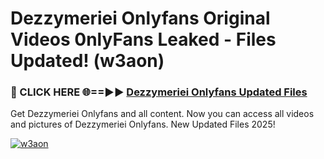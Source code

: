 # Dezzymeriei Onlyfans Original Videos 0nlyFans Leaked - Files Updated! (w3aon)

<h3>🔴 CLICK HERE 🌐==►► <a href="https://tinyurl.com/2m67pmp6" rel="nofollow">Dezzymeriei Onlyfans Updated Files</a></h3>

Get Dezzymeriei Onlyfans and all content. Now you can access all videos and pictures of Dezzymeriei Onlyfans. New Updated Files 2025!

[![w3aon](https://i.imgur.com/H4QAA4z.gif)](https://tinyurl.com/2m67pmp6)